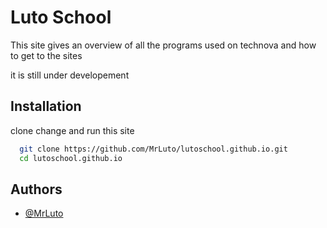 
# Luto School

This site gives an overview of all the programs used on technova and how to get to the sites

it is still under developement

## Installation

clone change and run this site

```bash
  git clone https://github.com/MrLuto/lutoschool.github.io.git
  cd lutoschool.github.io
```
    
## Authors

- [@MrLuto](https://github.com/MrLuto)

